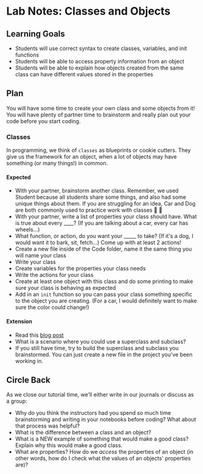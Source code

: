 # Lab Notes: Classes and Objects

## Learning Goals

* Students will use correct syntax to create classes, variables, and init functions
* Students will be able to access property information from an object
* Students will be able to explain how objects created from the same class can have different values stored in the properties

## Plan

You will have some time to create your own class and some objects from it! You will have plenty of partner time to brainstorm and really plan out your code before you start coding.

### Classes

In programming, we think of `classes` as blueprints or cookie cutters. They give us the framework for an object, when a lot of objects may have something (or many things!) in common.

#### Expected

* With your partner, brainstorm another class. Remember, we used Student because all students share some things, and also had some unique things about them. If you are struggling for an idea, Car and Dog are both commonly used to practice work with classes 🚗 🐶
* With your partner, write a list of properties your class should have. What is true about every ____? (If you are talking about a car, every car has wheels...)
* What function, or action, do you want your _____ to take? (If it's a dog, I would want it to bark, sit, fetch...) Come up with at least 2 actions!
* Create a new file inside of the Code folder, name it the same thing you will name your class
* Write your class
* Create variables for the properties your class needs
* Write the actions for your class
* Create at least one object with this class and do some printing to make sure your class is behaving as expected
* Add in an `init` function so you can pass your class something specific to the object you are creating. (For a car, I would definitely want to make sure the color could change!)

#### Extension

* Read this [blog post](https://www.weheartswift.com/swift-classes-part-2/)
* What is a scenario where you could use a superclass and subclass?
* If you still have time, try to build the superclass and subclass you brainstormed. You can just create a new file in the project you've been working in.

## Circle Back

As we close our tutorial time, we'll either write in our journals or discuss as a group:

- Why do you think the instructors had you spend so much time brainstorming and writing in your notebooks before coding? What about that process was helpful?
- What is the difference between a class and an object?
- What is a NEW example of something that would make a good class? Explain why this would make a good class.
- What are properties? How do we _access_ the properties of an object (in other words, how do I check what the values of an objects' properties are)?
